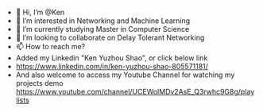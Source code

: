 - 👋 Hi, I’m @Ken
- 👀 I’m interested in Networking and Machine Learning
- 🌱 I’m currently studying Master in Computer Science
- 💞️ I’m looking to collaborate on Delay Tolerant Networking
- 📫 How to reach me? 
- Added my Linkedin "Ken Yuzhou Shao", or click below link
- https://www.linkedin.com/in/ken-yuzhou-shao-805571181/
- And also welcome to access my Youtube Channel for watching my projects demo
https://www.youtube.com/channel/UCEWolMDv2AsE_Q3rwhc9G8g/playlists

<!---
KenYZShao/KenYZShao is a ✨ special ✨ repository because its `README.md` (this file) appears on your GitHub profile.
You can click the Preview link to take a look at your changes.
--->
